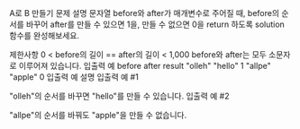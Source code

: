 A로 B 만들기
문제 설명
문자열 before와 after가 매개변수로 주어질 때, before의 순서를 바꾸어 after를 만들 수 있으면 1을, 만들 수 없으면 0을 return 하도록 solution 함수를 완성해보세요.

제한사항
0 < before의 길이 == after의 길이 < 1,000
before와 after는 모두 소문자로 이루어져 있습니다.
입출력 예
before	after	result
"olleh"	"hello"	1
"allpe"	"apple"	0
입출력 예 설명
입출력 예 #1

"olleh"의 순서를 바꾸면 "hello"를 만들 수 있습니다.
입출력 예 #2

"allpe"의 순서를 바꿔도 "apple"을 만들 수 없습니다.